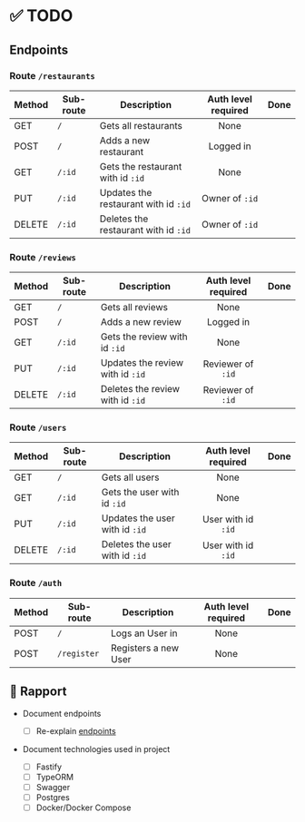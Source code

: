 # ✅ TODO

## Endpoints

### Route `/restaurants`

| Method | Sub-route | Description                          | Auth level required | Done |
| ------ | --------- | ------------------------------------ | :-----------------: | :--: |
| GET    | `/`       | Gets all restaurants                 |        None         |      |
| POST   | `/`       | Adds a new restaurant                |      Logged in      |      |
| GET    | `/:id`    | Gets the restaurant with id `:id`    |        None         |      |
| PUT    | `/:id`    | Updates the restaurant with id `:id` |   Owner of `:id`    |      |
| DELETE | `/:id`    | Deletes the restaurant with id `:id` |   Owner of `:id`    |      |

### Route `/reviews`

| Method | Sub-route | Description                      | Auth level required | Done |
| ------ | --------- | -------------------------------- | :-----------------: | :--: |
| GET    | `/`       | Gets all reviews                 |        None         |      |
| POST   | `/`       | Adds a new review                |      Logged in      |      |
| GET    | `/:id`    | Gets the review with id `:id`    |        None         |      |
| PUT    | `/:id`    | Updates the review with id `:id` |  Reviewer of `:id`  |      |
| DELETE | `/:id`    | Deletes the review with id `:id` |  Reviewer of `:id`  |      |

### Route `/users`

| Method | Sub-route | Description                    | Auth level required | Done |
| ------ | --------- | ------------------------------ | :-----------------: | :--: |
| GET    | `/`       | Gets all users                 |        None         |      |
| GET    | `/:id`    | Gets the user with id `:id`    |        None         |      |
| PUT    | `/:id`    | Updates the user with id `:id` | User with id `:id`  |      |
| DELETE | `/:id`    | Deletes the user with id `:id` | User with id `:id`  |      |

### Route `/auth`

| Method | Sub-route   | Description          | Auth level required | Done |
| ------ | ----------- | -------------------- | :-----------------: | :--: |
| POST   | `/`         | Logs an User in      |        None         |      |
| POST   | `/register` | Registers a new User |        None         |      |

## 📄 Rapport

- Document endpoints

  - [ ] Re-explain [endpoints](#endpoints)

- Document technologies used in project
  - [ ] Fastify
  - [ ] TypeORM
  - [ ] Swagger
  - [ ] Postgres
  - [ ] Docker/Docker Compose
